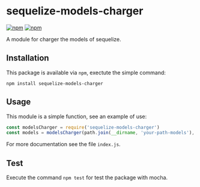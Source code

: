 # sequelize-models-charger

[![npm](https://img.shields.io/npm/v/sequelize-models-charger.svg)](https://www.npmjs.com/package/sequelize-models-charger)
[![npm](https://img.shields.io/npm/dm/sequelize-models-charger.svg)](https://www.npmjs.com/package/sequelize-models-charger)

A module for charger the models of sequelize.

## Installation

This package is available via `npm`, exectute the simple command:

```shell
npm install sequelize-models-charger
```

## Usage

This module is a simple function, see an example of use:

```js
const modelsCharger = require('sequelize-models-charger')
const models = modelsCharger(path.join(__dirname, 'your-path-models'), { sequelize })
```

For more documentation see the file `index.js`.

## Test

Execute the command `npm test` for test the package with mocha.
